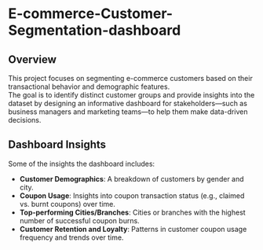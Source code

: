 # E-commerce-Customer-Segmentation-dashboard

## Overview

This project focuses on segmenting e-commerce customers based on their transactional behavior and demographic features.  
The goal is to identify distinct customer groups and provide insights into the dataset by designing an informative dashboard for stakeholders—such as business managers and marketing teams—to help them make data-driven decisions.

## Dashboard Insights

Some of the insights the dashboard includes:

- **Customer Demographics**: A breakdown of customers by gender and city.
- **Coupon Usage**: Insights into coupon transaction status (e.g., claimed vs. burnt coupons) over time.
- **Top-performing Cities/Branches**: Cities or branches with the highest number of successful coupon burns.
- **Customer Retention and Loyalty**: Patterns in customer coupon usage frequency and trends over time.
